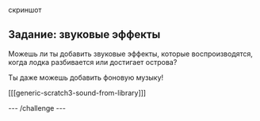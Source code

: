 скриншот

## Задание: звуковые эффекты

Можешь ли ты добавить звуковые эффекты, которые воспроизводятся, когда лодка разбивается или достигает острова?

Ты даже можешь добавить фоновую музыку!

[[[generic-scratch3-sound-from-library]]]

\--- /challenge \---